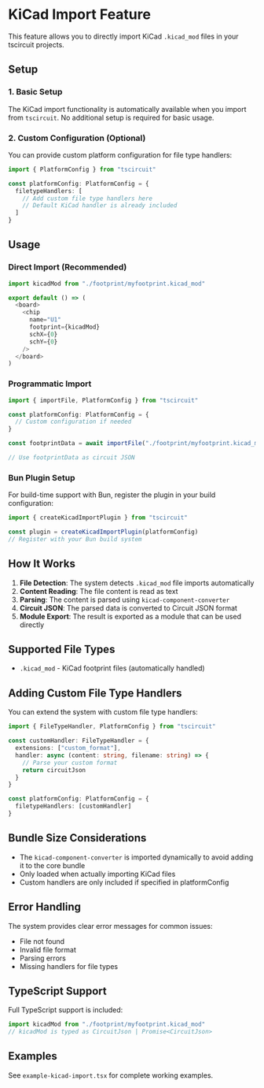 # KiCad Import Feature

This feature allows you to directly import KiCad `.kicad_mod` files in your tscircuit projects.

## Setup

### 1. Basic Setup

The KiCad import functionality is automatically available when you import from `tscircuit`. No additional setup is required for basic usage.

### 2. Custom Configuration (Optional)

You can provide custom platform configuration for file type handlers:

```typescript
import { PlatformConfig } from "tscircuit"

const platformConfig: PlatformConfig = {
  filetypeHandlers: [
    // Add custom file type handlers here
    // Default KiCad handler is already included
  ]
}
```

## Usage

### Direct Import (Recommended)

```typescript
import kicadMod from "./footprint/myfootprint.kicad_mod"

export default () => (
  <board>
    <chip
      name="U1"
      footprint={kicadMod}
      schX={0}
      schY={0}
    />
  </board>
)
```

### Programmatic Import

```typescript
import { importFile, PlatformConfig } from "tscircuit"

const platformConfig: PlatformConfig = {
  // Custom configuration if needed
}

const footprintData = await importFile("./footprint/myfootprint.kicad_mod", platformConfig)

// Use footprintData as circuit JSON
```

### Bun Plugin Setup

For build-time support with Bun, register the plugin in your build configuration:

```typescript
import { createKicadImportPlugin } from "tscircuit"

const plugin = createKicadImportPlugin(platformConfig)
// Register with your Bun build system
```

## How It Works

1. **File Detection**: The system detects `.kicad_mod` file imports automatically
2. **Content Reading**: The file content is read as text
3. **Parsing**: The content is parsed using `kicad-component-converter`
4. **Circuit JSON**: The parsed data is converted to Circuit JSON format
5. **Module Export**: The result is exported as a module that can be used directly

## Supported File Types

- `.kicad_mod` - KiCad footprint files (automatically handled)

## Adding Custom File Type Handlers

You can extend the system with custom file type handlers:

```typescript
import { FileTypeHandler, PlatformConfig } from "tscircuit"

const customHandler: FileTypeHandler = {
  extensions: ["custom_format"],
  handler: async (content: string, filename: string) => {
    // Parse your custom format
    return circuitJson
  }
}

const platformConfig: PlatformConfig = {
  filetypeHandlers: [customHandler]
}
```

## Bundle Size Considerations

- The `kicad-component-converter` is imported dynamically to avoid adding it to the core bundle
- Only loaded when actually importing KiCad files
- Custom handlers are only included if specified in platformConfig

## Error Handling

The system provides clear error messages for common issues:

- File not found
- Invalid file format
- Parsing errors
- Missing handlers for file types

## TypeScript Support

Full TypeScript support is included:

```typescript
import kicadMod from "./footprint/myfootprint.kicad_mod"
// kicadMod is typed as CircuitJson | Promise<CircuitJson>
```

## Examples

See `example-kicad-import.tsx` for complete working examples.
